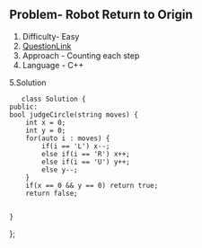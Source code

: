 ## Problem- Robot Return to Origin
1. Difficulty- Easy 
2. [QuestionLink](https://leetcode.com/problems/robot-return-to-origin/)
3. Approach - Counting each step
4. Language - C++


5.Solution
 
 
       class Solution {
    public:
    bool judgeCircle(string moves) {
        int x = 0;
        int y = 0;
        for(auto i : moves) {
            if(i == 'L') x--;
            else if(i == 'R') x++;
            else if(i == 'U') y++;
            else y--;
        }
        if(x == 0 && y == 0) return true;
        return false;
    
    
    }
};